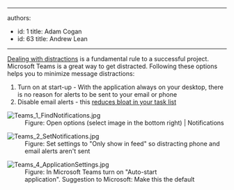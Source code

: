 

---
authors:
  - id: 1
    title: Adam Cogan
  - id: 63
    title: Andrew Lean
---




<span class='intro'> ​<a href="/_layouts/15/FIXUPREDIRECT.ASPX?WebId=3dfc0e07-e23a-4cbb-aac2-e778b71166a2&amp;TermSetId=07da3ddf-0924-4cd2-a6d4-a4809ae20160&amp;TermId=d65f17a0-2354-4793-9481-7dc2eea0e559">Dealing with distractions</a>&#160;is a fundamental rule to a successful project. Microsoft&#160;Teams&#160;is a great way to get distracted. Following these options helps you to minimize message&#160;distractions&#58;<br><ol><li>Turn&#160;on at start-up​ - With the application always on your desktop, there is no reason for alerts to be sent to your email or phone<br></li><li>Disable email alerts - this <a href="/_layouts/15/FIXUPREDIRECT.ASPX?WebId=3dfc0e07-e23a-4cbb-aac2-e778b71166a2&amp;TermSetId=07da3ddf-0924-4cd2-a6d4-a4809ae20160&amp;TermId=4ebaa676-4599-4be1-b4ee-55427dba91bf">reduces bloat in your task list</a><br></li></ol> </span>

<dl class="image"><dt><img src="/SiteAssets/do-you-minimize-team-distractions/Teams_1_FindNotifications.jpg" alt="Teams_1_FindNotifications.jpg" /></dt><dd>Figure&#58; Open options (select image in the bottom right) | Notifications</dd></dl><dl class="image"><dt> <img src="/SiteAssets/do-you-minimize-team-distractions/Teams_2_SetNotifications.jpg" alt="Teams_2_SetNotifications.jpg" /></dt><dd> Figure&#58; Set settings to &quot;Only show in feed&quot; so distracting phone and email alerts aren't sent</dd></dl><dl class="image"><dt><img src="/SiteAssets/do-you-minimize-team-distractions/Teams_4_ApplicationSettings.jpg" alt="Teams_4_ApplicationSettings.jpg" /></dt><dd> Figure&#58; In Microsoft Teams turn on &quot;Auto-start application&quot;.&#160;Suggestion to Microsoft&#58; Make this the default<br></dd></dl> <br>


